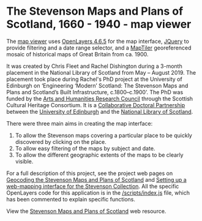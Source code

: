 The Stevenson Maps and Plans of Scotland, 1660 - 1940 - map viewer
===================================================================

<p>The <a href="https://maps.nls.uk/projects/stevenson/index.html">map viewer</a> uses <a href="http://openlayers.org">OpenLayers 4.6.5</a> for the map interface, <a href="http://jqueryui.com/">JQuery</a> to provide filtering and a date range selector, and a <a href="https://www.maptiler.com/desktop/">MapTiler</a> georeferenced mosaic of historical maps of Great Britain from ca. 1900.</p>

<p>It was created by Chris Fleet and Rachel Dishington during a 3-month placement in the National Library of Scotland from May – August 2019. The placement took place during Rachel's PhD project at the University of Edinburgh on ‘Engineering ‘Modern’ Scotland: The Stevenson Maps and Plans and Scotland’s Built Infrastructure, c.1800–c.1900’. The PhD was funded by the <a href="https://ahrc.ukri.org/">Arts and Humanities Research Council</a> through the Scottish Cultural Heritage Consortium. It is a <a href="https://www.ahrc-cdp.org/">Collaborative Doctoral Partnership</a> between the <a href="https://www.ed.ac.uk/">University of Edinburgh</a> and the <a href="https://www.nls.uk/">National Library of Scotland</a>.</p>

<p>There were three main aims in creating the map interface:</p>

<ol>
<li> To allow the Stevenson maps covering a particular place to be quickly discovered by clicking on the place. </li>
<li> To allow easy filtering of the maps by subject and date. </li>
<li> To allow the different geographic extents of the maps to be clearly visible. </li> 
</ol>

<p>For a full description of this project, see the project web pages on <a href="https://maps.nls.uk/projects/stevenson/geocoding.html">Geocoding the Stevenson Maps and Plans of Scotland</a>  and <a href="https://maps.nls.uk/projects/stevenson/web-mapping.html">Setting up a web-mapping interface for the Stevenson Collection</a>. All the specific OpenLayers code for this application is in the <a href="https://github.com/NationalLibraryOfScotland/StevensonMapsScotland/blob/master/scripts/index.js">/scripts/index.js</a> file, which has been commented to explain specific functions.<p>
  
  <p>View the <a href="https://maps.nls.uk/projects/stevenson/">Stevenson Maps and Plans of Scotland</a> web resource.</p>
